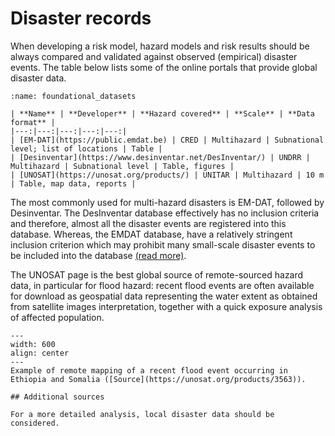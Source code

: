 # Disaster records

When developing a risk model, hazard models and risk results should be always compared and validated against observed (empirical) disaster events.
The table below lists some of the online portals that provide global disaster data. 
```{table}
:name: foundational_datasets

| **Name** | **Developer** | **Hazard covered** | **Scale** | **Data format** |
|---:|---:|---:|---:|---:|
| [EM-DAT](https://public.emdat.be) | CRED | Multihazard | Subnational level; list of locations | Table |
| [Desinventar](https://www.desinventar.net/DesInventar/) | UNDRR | Multihazard | Subnational level | Table, figures |
| [UNOSAT](https://unosat.org/products/) | UNITAR | Multihazard | 10 m | Table, map data, reports |                
```
The most commonly used for multi-hazard disasters is EM-DAT, followed by Desinventar. The DesInventar database effectively has no inclusion criteria and therefore, almost all the disaster events are registered into this database. Whereas, the EMDAT database, have a relatively stringent inclusion criterion which may prohibit many small-scale disaster events to be included into the database [(read more)](https://link.springer.com/article/10.1007/s41885-019-00052-0).

The UNOSAT page is the best global source of remote-sourced hazard data, in particular for flood hazard: recent flood events are often available for download as geospatial data representing the water extent as obtained from satellite images interpretation, together with a quick exposure analysis of affected population.
```{figure} images/unosat.jpg
---
width: 600
align: center
---
Example of remote mapping of a recent flood event occurring in Ethiopia and Somalia ([Source](https://unosat.org/products/3563)).

## Additional sources

For a more detailed analysis, local disaster data should be considered.
